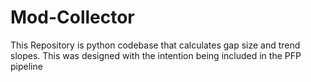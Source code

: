 # Mod-Collector
This Repository is python codebase that calculates gap size and trend slopes. This was designed with the intention being included in the PFP pipeline
